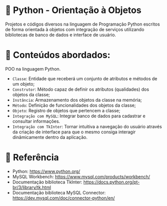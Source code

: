 # 🐍 Python - Orientação à Objetos
Projetos e códigos diversos na linguagem de Programação Python escritos de forma orientada à objetos com integração de serviços utilizando bibliotecas de banco de dados e interface de usuário.

# 🎯 Conteúdos abordados:
POO na linguagem Python.
- `Classe`: Entidade que receberá um conjunto de atributos e métodos de um objeto;
- `Construtor`: Método capaz de definir os atributos (qualidades) dos objetos da classe;
- `Instância`: Armazenamento dos objetos da classe na memória;
- `Método`: Definição de funcionalidades dos objetos da classe;
- `Objeto`: Registro de objetos que pertencem a classe;
- `Integração com MySQL`: Integrar banco de dados para cadastrar e consultar informações.
- `Integração com TkInter`: Tornar intuitiva a navegação do usuário através da criação de interface para que o mesmo consiga interagir dinâmicamente dentro da aplicação.

# 📖 Referência

- Python: https://www.python.org/
- MySQL Workbench: https://www.mysql.com/products/workbench/
- Documentação biblioteca TkInter: https://docs.python.org/pt-br/3/library/tk.html
- Documentação biblioteca MySQL Connector: https://dev.mysql.com/doc/connector-python/en/
